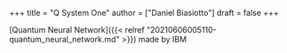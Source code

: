 +++
title = "Q System One"
author = ["Daniel Biasiotto"]
draft = false
+++

[Quantum Neural Network]({{< relref "20210606005110-quantum_neural_network.md" >}}) made by IBM